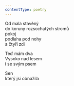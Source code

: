 ```yaml
---
contentType: poetry
---
```


<section>

Od mala stavěný  
do koruny rozsochatých stromů  
pokoj  
podlaha pod nohy  
a čtyři zdi

Teď mám dva  
Vysoko nad lesem  
i se svým psem

</section>

<section>

Sen  
který jsi obnažila

</section>
